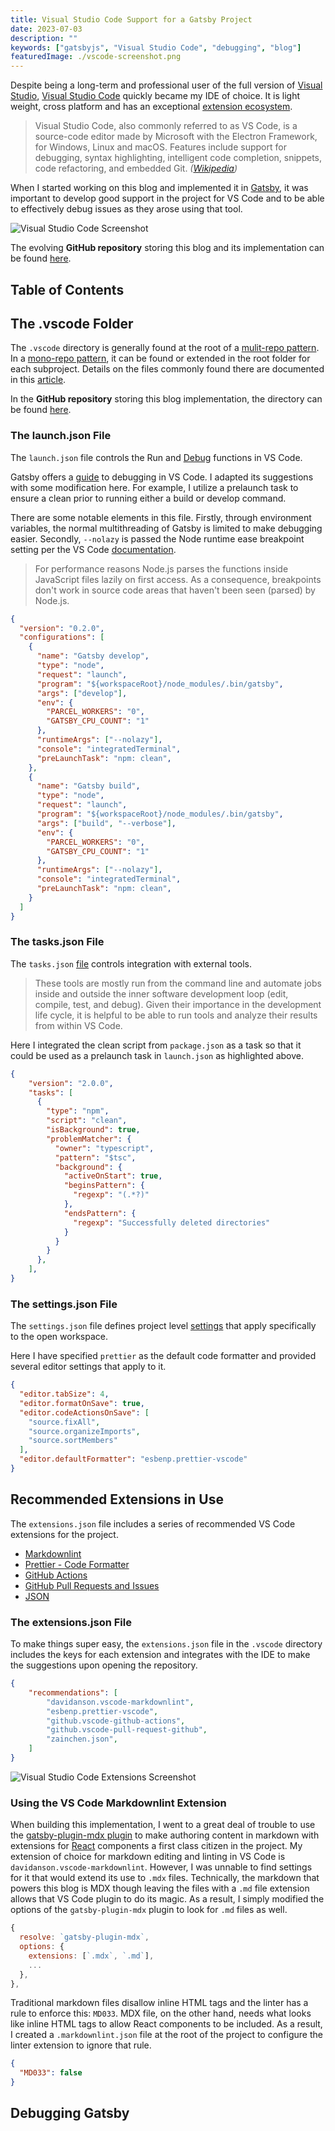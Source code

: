 ```yaml
---
title: Visual Studio Code Support for a Gatsby Project
date: 2023-07-03
description: ""
keywords: ["gatsbyjs", "Visual Studio Code", "debugging", "blog"]
featuredImage: ./vscode-screenshot.png
---
```


Despite being a long-term and professional user of the full version of
[Visual Studio](https://visualstudio.microsoft.com/),
[Visual Studio Code](https://code.visualstudio.com/) quickly became my IDE
of choice. It is light weight, cross platform and has an exceptional
[extension ecosystem](https://marketplace.visualstudio.com/VSCode).

> Visual Studio Code, also commonly referred to as VS Code, is a source-code
> editor made by Microsoft with the Electron Framework, for Windows, Linux and macOS.
> Features include support for debugging, syntax highlighting, intelligent code
> completion, snippets, code refactoring, and embedded Git.
> _([Wikipedia](https://en.wikipedia.org/wiki/Visual_Studio_Code))_

When I started working on this blog and implemented it in [Gatsby](https://www.gatsbyjs.com/),
it was important to develop good support in the project for VS Code and to
be able to effectively debug issues as they arose using that tool.

![Visual Studio Code Screenshot](./vscode-screenshot.png)

The evolving **GitHub repository** storing this blog and its implementation can be
found [here](https://github.com/jpfulton/blog).

## Table of Contents

## The .vscode Folder

The `.vscode` directory is generally found at the root of a
[mulit-repo pattern](https://kinsta.com/blog/monorepo-vs-multi-repo/). In a
[mono-repo pattern](https://en.wikipedia.org/wiki/Monorepo), it can be found
or extended in the root folder for each subproject. Details on the files
commonly found there are documented in this
[article](https://code.visualstudio.com/docs/getstarted/settings).

In the **GitHub repository** storing this blog implementation, the directory can
be found [here](https://github.com/jpfulton/blog/tree/main/.vscode).

### The launch.json File

The `launch.json` file controls the Run and
[Debug](https://code.visualstudio.com/docs/editor/debugging) functions in VS Code.

Gatsby offers a [guide](https://www.gatsbyjs.com/docs/debugging-the-build-process/)
to debugging in VS Code. I adapted its suggestions with some modification here.
For example, I utilize a prelaunch task to ensure a clean prior to running either
a build or develop command.

There are some notable elements in this file. Firstly, through environment
variables, the normal multithreading of Gatsby is limited to make debugging
easier. Secondly, `--nolazy` is passed the Node runtime ease breakpoint
setting per the VS Code
[documentation](https://code.visualstudio.com/docs/nodejs/nodejs-debugging).

> For performance reasons Node.js parses the functions inside JavaScript files
> lazily on first access. As a consequence, breakpoints don't work in source code
> areas that haven't been seen (parsed) by Node.js.

```json:title=launch.json {16,30}{numberLines: true}
{
  "version": "0.2.0",
  "configurations": [
    {
      "name": "Gatsby develop",
      "type": "node",
      "request": "launch",
      "program": "${workspaceRoot}/node_modules/.bin/gatsby",
      "args": ["develop"],
      "env": {
        "PARCEL_WORKERS": "0",
        "GATSBY_CPU_COUNT": "1"
      },
      "runtimeArgs": ["--nolazy"],
      "console": "integratedTerminal",
      "preLaunchTask": "npm: clean",
    },
    {
      "name": "Gatsby build",
      "type": "node",
      "request": "launch",
      "program": "${workspaceRoot}/node_modules/.bin/gatsby",
      "args": ["build", "--verbose"],
      "env": {
        "PARCEL_WORKERS": "0",
        "GATSBY_CPU_COUNT": "1"
      },
      "runtimeArgs": ["--nolazy"],
      "console": "integratedTerminal",
      "preLaunchTask": "npm: clean",
    }
  ]
}
```

### The tasks.json File

The `tasks.json` [file](https://code.visualstudio.com/docs/editor/tasks) controls
integration with external tools.

> These tools are mostly run from the command line and automate jobs inside
> and outside the inner software development loop (edit, compile, test, and debug).
> Given their importance in the development life cycle, it is helpful to be able
> to run tools and analyze their results from within VS Code.

Here I integrated the clean script from `package.json` as a task so that it could
be used as a prelaunch task in `launch.json` as highlighted above.

```json:title=tasks.json {numberLines: true}
{
    "version": "2.0.0",
    "tasks": [
      {
        "type": "npm",
        "script": "clean",
        "isBackground": true,
        "problemMatcher": {
          "owner": "typescript",
          "pattern": "$tsc",
          "background": {
            "activeOnStart": true,
            "beginsPattern": {
              "regexp": "(.*?)"
            },
            "endsPattern": {
              "regexp": "Successfully deleted directories"
            }
          }
        }
      },
    ],
}
```

### The settings.json File

The `settings.json` file defines project level
[settings](https://code.visualstudio.com/docs/getstarted/settings) that
apply specifically to the open workspace.

Here I have specified `prettier` as the default code formatter and provided
several editor settings that apply to it.

```json:title=settings.json {numberLines: true}
{
  "editor.tabSize": 4,
  "editor.formatOnSave": true,
  "editor.codeActionsOnSave": [
    "source.fixAll",
    "source.organizeImports",
    "source.sortMembers"
  ],
  "editor.defaultFormatter": "esbenp.prettier-vscode"
}
```

## Recommended Extensions in Use

The `extensions.json` file includes a series of recommended VS Code extensions
for the project.

- [Markdownlint](https://marketplace.visualstudio.com/items?itemName=DavidAnson.vscode-markdownlint)
- [Prettier - Code Formatter](https://marketplace.visualstudio.com/items?itemName=esbenp.prettier-vscode)
- [GitHub Actions](https://marketplace.visualstudio.com/items?itemName=GitHub.vscode-github-actions)
- [GitHub Pull Requests and Issues](https://marketplace.visualstudio.com/items?itemName=github.vscode-pull-request-github)
- [JSON](https://marketplace.visualstudio.com/items?itemName=ZainChen.json)

### The extensions.json File

To make things super easy, the `extensions.json` file in the `.vscode` directory
includes the keys for each extension and integrates with the IDE to make the suggestions
upon opening the repository.

```json:title=extensions.json {numberLines: true}
{
    "recommendations": [
        "davidanson.vscode-markdownlint",
        "esbenp.prettier-vscode",
        "github.vscode-github-actions",
        "github.vscode-pull-request-github",
        "zainchen.json",
    ]
}
```

![Visual Studio Code Extensions Screenshot](./vscode-extensions-screenshot.png)

### Using the VS Code Markdownlint Extension

When building this implementation, I went to a great deal of trouble to use the
[gatsby-plugin-mdx plugin](https://github.com/gatsbyjs/gatsby/tree/master/packages/gatsby-plugin-mdx)
to make authoring content in markdown with extensions for
[React](https://react.dev/) components
a first class citizen in the project. My extension of choice for markdown editing
and linting in VS Code is `davidanson.vscode-markdownlint`. However, I was unnable
to find settings for it that would extend its use to `.mdx` files. Technically, the
markdown that powers this blog is MDX though leaving the files with a `.md` file
extension allows that VS Code plugin to do its magic. As a result, I simply modified
the options of the `gatsby-plugin-mdx` plugin to look for `.md` files as well.

```javascript:title=gatsby-config.js {4}{numberLines: true}
{
  resolve: `gatsby-plugin-mdx`,
  options: {
    extensions: [`.mdx`, `.md`],
    ...
  },
},
```

Traditional markdown files disallow inline HTML tags and the linter has a rule
to enforce this: `MD033`. MDX file, on the other hand, needs what looks like
inline HTML tags to allow React components to be included. As a result, I
created a `.markdownlint.json` file at the root of the project to configure
the linter extension to ignore that rule.

```json:title=.markdownlint.json {numberLines: true}
{
  "MD033": false
}
```

## Debugging Gatsby
